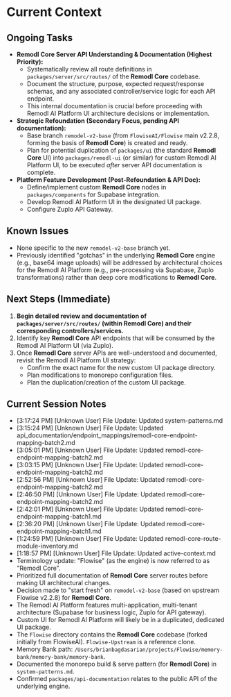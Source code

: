 # Current Context

## Ongoing Tasks
- **Remodl Core Server API Understanding & Documentation (Highest Priority):**
    - Systematically review all route definitions in `packages/server/src/routes/` of the **Remodl Core** codebase.
    - Document the structure, purpose, expected request/response schemas, and any associated controller/service logic for each API endpoint.
    - This internal documentation is crucial before proceeding with Remodl AI Platform UI architecture decisions or implementation.
- **Strategic Refoundation (Secondary Focus, pending API documentation):**
    - Base branch `remodel-v2-base` (from `FlowiseAI/Flowise` main v2.2.8, forming the basis of **Remodl Core**) is created and ready.
    - Plan for potential duplication of `packages/ui` (the standard **Remodl Core** UI) into `packages/remodl-ui` (or similar) for custom Remodl AI Platform UI, to be executed *after* server API documentation is complete.
- **Platform Feature Development (Post-Refoundation & API Doc):**
    - Define/implement custom **Remodl Core** nodes in `packages/components` for Supabase integration.
    - Develop Remodl AI Platform UI in the designated UI package.
    - Configure Zuplo API Gateway.

## Known Issues
- None specific to the new `remodel-v2-base` branch yet.
- Previously identified "gotchas" in the underlying **Remodl Core** engine (e.g., base64 image uploads) will be addressed by architectural choices for the Remodl AI Platform (e.g., pre-processing via Supabase, Zuplo transformations) rather than deep core modifications to **Remodl Core**.

## Next Steps (Immediate)
1.  **Begin detailed review and documentation of `packages/server/src/routes/` (within Remodl Core) and their corresponding controllers/services.**
2.  Identify key **Remodl Core** API endpoints that will be consumed by the Remodl AI Platform UI (via Zuplo).
3.  Once **Remodl Core** server APIs are well-understood and documented, revisit the Remodl AI Platform UI strategy:
    *   Confirm the exact name for the new custom UI package directory.
    *   Plan modifications to monorepo configuration files.
    *   Plan the duplication/creation of the custom UI package.

## Current Session Notes

- [3:17:24 PM] [Unknown User] File Update: Updated system-patterns.md
- [3:15:24 PM] [Unknown User] File Update: Updated api_documentation/endpoint_mappings/remodl-core-endpoint-mapping-batch2.md
- [3:05:01 PM] [Unknown User] File Update: Updated remodl-core-endpoint-mapping-batch2.md
- [3:03:15 PM] [Unknown User] File Update: Updated remodl-core-endpoint-mapping-batch2.md
- [2:52:56 PM] [Unknown User] File Update: Updated remodl-core-endpoint-mapping-batch2.md
- [2:46:50 PM] [Unknown User] File Update: Updated remodl-core-endpoint-mapping-batch2.md
- [2:42:01 PM] [Unknown User] File Update: Updated remodl-core-endpoint-mapping-batch1.md
- [2:36:20 PM] [Unknown User] File Update: Updated remodl-core-endpoint-mapping-batch1.md
- [1:24:59 PM] [Unknown User] File Update: Updated remodl-core-route-module-inventory.md
- [1:18:57 PM] [Unknown User] File Update: Updated active-context.md
- Terminology update: "Flowise" (as the engine) is now referred to as "Remodl Core".
- Prioritized full documentation of **Remodl Core** server routes before making UI architectural changes.
- Decision made to "start fresh" on `remodel-v2-base` (based on upstream Flowise v2.2.8) for **Remodl Core**.
- The Remodl AI Platform features multi-application, multi-tenant architecture (Supabase for business logic, Zuplo for API gateway).
- Custom UI for Remodl AI Platform will likely be in a duplicated, dedicated UI package.
- The `Flowise` directory contains the **Remodl Core** codebase (forked initially from FlowiseAI). `Flowise-Upstream` is a reference clone.
- Memory Bank path: `/Users/brianbagdasarian/projects/Flowise/memory-bank/memory-bank/memory-bank`.
- Documented the monorepo build & serve pattern (for **Remodl Core**) in `system-patterns.md`.
- Confirmed `packages/api-documentation` relates to the public API of the underlying engine.
